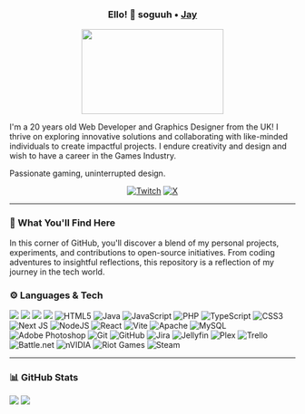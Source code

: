<div id="header-txt" align=center>

### Ello! 👋 soguuh • [Jay](https://github.com/soguuh)

</div>

<div id="image" align=center>
<img src="https://i.imgur.com/OVHWHX5.gif" height=150px width=250px>
</div>

I'm a 20 years old Web Developer and Graphics Designer from the UK!
I thrive on exploring innovative solutions and collaborating with like-minded individuals to create impactful projects. I endure creativity and design and wish to have a career in the Games Industry.

Passionate gaming, uninterrupted design.

<div id="social-badges" align=center>

[![Twitch](https://img.shields.io/badge/Twitch-%239146FF.svg?logo=Twitch&logoColor=white)](https://twitch.tv/soggymousepad) [![X](https://img.shields.io/badge/X-black.svg?logo=X&logoColor=white)](https://x.com/soggymousepad) 

</div>

---

### 🔎 What You'll Find Here

In this corner of GitHub, you'll discover a blend of my personal projects, experiments, and contributions to open-source initiatives. From coding adventures to insightful reflections, this repository is a reflection of my journey in the tech world.

### ⚙️ Languages & Tech

<img src="https://img.shields.io/badge/Windows-0078D6?style=for-the-badge&logo=windows&logoColor=white">  <img src="https://img.shields.io/badge/Markdown-000000?style=for-the-badge&logo=markdown&logoColor=white"> <img src="https://img.shields.io/badge/MySQL-00000F?style=for-the-badge&logo=mysql&logoColor=white">  <img src="https://img.shields.io/badge/next.js-000000?style=for-the-badge&logo=nextdotjs&logoColor=white"> ![HTML5](https://img.shields.io/badge/html5-%23E34F26.svg?style=for-the-badge&logo=html5&logoColor=white) ![Java](https://img.shields.io/badge/java-%23ED8B00.svg?style=for-the-badge&logo=openjdk&logoColor=white) ![JavaScript](https://img.shields.io/badge/javascript-%23323330.svg?style=for-the-badge&logo=javascript&logoColor=%23F7DF1E) ![PHP](https://img.shields.io/badge/php-%23777BB4.svg?style=for-the-badge&logo=php&logoColor=white) ![TypeScript](https://img.shields.io/badge/typescript-%23007ACC.svg?style=for-the-badge&logo=typescript&logoColor=white) ![CSS3](https://img.shields.io/badge/css3-%231572B6.svg?style=for-the-badge&logo=css3&logoColor=white) ![Next JS](https://img.shields.io/badge/Next-black?style=for-the-badge&logo=next.js&logoColor=white) ![NodeJS](https://img.shields.io/badge/node.js-6DA55F?style=for-the-badge&logo=node.js&logoColor=white) ![React](https://img.shields.io/badge/react-%2320232a.svg?style=for-the-badge&logo=react&logoColor=%2361DAFB) ![Vite](https://img.shields.io/badge/vite-%23646CFF.svg?style=for-the-badge&logo=vite&logoColor=white) ![Apache](https://img.shields.io/badge/apache-%23D42029.svg?style=for-the-badge&logo=apache&logoColor=white) ![MySQL](https://img.shields.io/badge/mysql-4479A1.svg?style=for-the-badge&logo=mysql&logoColor=white) ![Adobe Photoshop](https://img.shields.io/badge/adobe%20photoshop-%2331A8FF.svg?style=for-the-badge&logo=adobe%20photoshop&logoColor=white) ![Git](https://img.shields.io/badge/git-%23F05033.svg?style=for-the-badge&logo=git&logoColor=white) ![GitHub](https://img.shields.io/badge/github-%23121011.svg?style=for-the-badge&logo=github&logoColor=white) ![Jira](https://img.shields.io/badge/jira-%230A0FFF.svg?style=for-the-badge&logo=jira&logoColor=white) ![Jellyfin](https://img.shields.io/badge/jellyfin-%23000B25.svg?style=for-the-badge&logo=Jellyfin&logoColor=00A4DC) ![Plex](https://img.shields.io/badge/plex-%23E5A00D.svg?style=for-the-badge&logo=plex&logoColor=white) ![Trello](https://img.shields.io/badge/Trello-%23026AA7.svg?style=for-the-badge&logo=Trello&logoColor=white) ![Battle.net](https://img.shields.io/badge/battle.net-%2300AEFF.svg?style=for-the-badge&logo=battle.net&logoColor=white) ![nVIDIA](https://img.shields.io/badge/nVIDIA-%2376B900.svg?style=for-the-badge&logo=nVIDIA&logoColor=white) ![Riot Games](https://img.shields.io/badge/riotgames-D32936.svg?style=for-the-badge&logo=riotgames&logoColor=white) ![Steam](https://img.shields.io/badge/steam-%23000000.svg?style=for-the-badge&logo=steam&logoColor=white)

---


### 📊 GitHub Stats

<div height=400px width=500px>
  
![](https://github-readme-stats.vercel.app/api?username=soguuh&theme=midnight-purple&hide_border=false&include_all_commits=false&count_private=false) ![](https://github-readme-streak-stats.herokuapp.com/?user=SoggyMousepad&theme=midnight-purple&hide_border=false)<br/>

</div>


